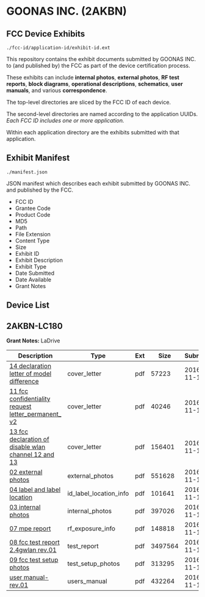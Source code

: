 # GOONAS INC. (2AKBN)
## FCC Device Exhibits

```
./fcc-id/application-id/exhibit-id.ext
```

This repository contains the exhibit documents submitted by GOONAS INC. to (and published by) the FCC as part of the device certification process.

These exhibits can include **internal photos**, **external photos**, **RF test reports**, **block diagrams**, **operational descriptions**, **schematics**, **user manuals**, and various **correspondence**.

The top-level directories are sliced by the FCC ID of each device.

The second-level directories are named according to the application UUIDs. *Each FCC ID includes one or more application.*

Within each application directory are the exhibits submitted with that application. 

## Exhibit Manifest

```
./manifest.json
```

JSON manifest which describes each exhibit submitted by GOONAS INC. and published by the FCC.

- FCC ID
- Grantee Code
- Product Code
- MD5
- Path
- File Extension
- Content Type
- Size
- Exhibit ID
- Exhibit Description
- Exhibit Type
- Date Submitted
- Date Available
- Grant Notes

## Device List
## 2AKBN-LC180
**Grant Notes:** LaDrive

| Description | Type | Ext | Size | Submitted | Available |
| ----------- | ---- | --- | ---- | --------- | --------- |
| [14 declaration letter of model difference](2AKBN-LC180/99b37e5f1b6f2a2975914b3cc7456eb6/3196270.pdf) | cover_letter | pdf | 57223 | 2016-11-15 | 2016-11-16 |
| [11 fcc confidentiality request letter_permanent_ v2](2AKBN-LC180/99b37e5f1b6f2a2975914b3cc7456eb6/3196271.pdf) | cover_letter | pdf | 40246 | 2016-11-15 | 2016-11-16 |
| [13 fcc declaration of disable wlan channel 12 and 13](2AKBN-LC180/99b37e5f1b6f2a2975914b3cc7456eb6/3196274.pdf) | cover_letter | pdf | 156401 | 2016-11-15 | 2016-11-16 |
| [02 external photos](2AKBN-LC180/99b37e5f1b6f2a2975914b3cc7456eb6/3196264.pdf) | external_photos | pdf | 551628 | 2016-11-15 | 2016-11-16 |
| [04 label and label location](2AKBN-LC180/99b37e5f1b6f2a2975914b3cc7456eb6/3196267.pdf) | id_label_location_info | pdf | 101641 | 2016-11-15 | 2016-11-16 |
| [03 internal photos](2AKBN-LC180/99b37e5f1b6f2a2975914b3cc7456eb6/3196265.pdf) | internal_photos | pdf | 397026 | 2016-11-15 | 2016-11-16 |
| [07 mpe report](2AKBN-LC180/99b37e5f1b6f2a2975914b3cc7456eb6/3196268.pdf) | rf_exposure_info | pdf | 148818 | 2016-11-15 | 2016-11-16 |
| [08 fcc test report 2.4gwlan rev.01](2AKBN-LC180/99b37e5f1b6f2a2975914b3cc7456eb6/3196275.pdf) | test_report | pdf | 3497564 | 2016-11-15 | 2016-11-16 |
| [09 fcc test setup photos](2AKBN-LC180/99b37e5f1b6f2a2975914b3cc7456eb6/3196269.pdf) | test_setup_photos | pdf | 313295 | 2016-11-15 | 2016-11-16 |
| [user manual-rev.01](2AKBN-LC180/99b37e5f1b6f2a2975914b3cc7456eb6/3196273.pdf) | users_manual | pdf | 432264 | 2016-11-15 | 2016-11-16 |
